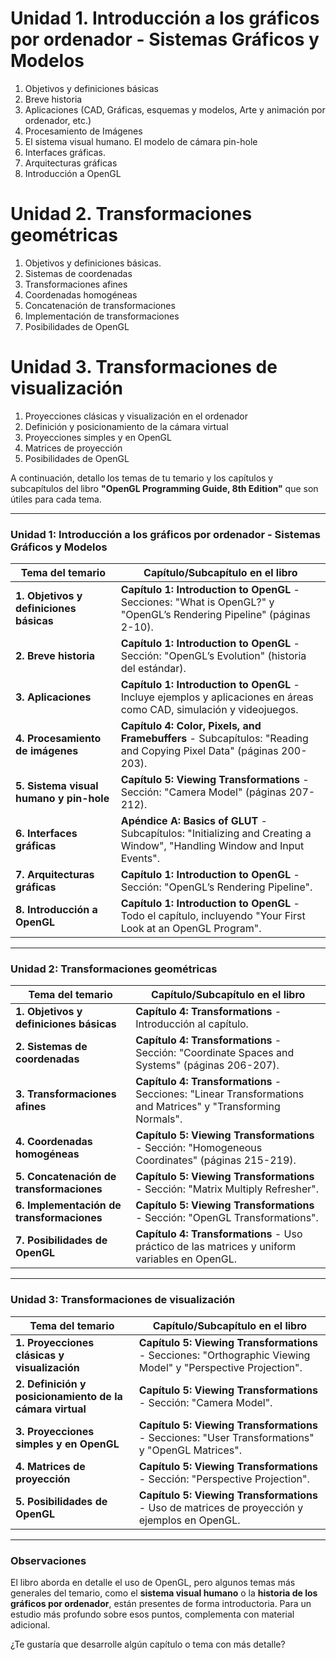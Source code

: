 # Unidad 1. Introducción a los gráficos por ordenador - Sistemas Gráficos y Modelos
1. Objetivos y definiciones básicas
2. Breve historia
3. Aplicaciones (CAD, Gráficas, esquemas y modelos, Arte y animación por ordenador, etc.)
4. Procesamiento de Imágenes
5. El sistema visual humano. El modelo de cámara pin-hole
6. Interfaces gráficas.
7. Arquitecturas gráficas
8. Introducción a OpenGL

# Unidad 2. Transformaciones geométricas
1. Objetivos y definiciones básicas.
2. Sistemas de coordenadas
3. Transformaciones afines
4. Coordenadas homogéneas
5. Concatenación de transformaciones
6. Implementación de transformaciones
7. Posibilidades de OpenGL

# Unidad 3. Transformaciones de visualización
1. Proyecciones clásicas y visualización en el ordenador
2. Definición y posicionamiento de la cámara virtual
3. Proyecciones simples y en OpenGL
4. Matrices de proyección
5. Posibilidades de OpenGL




A continuación, detallo los temas de tu temario y los capítulos y subcapítulos del libro **"OpenGL Programming Guide, 8th Edition"** que son útiles para cada tema.

---

### **Unidad 1: Introducción a los gráficos por ordenador - Sistemas Gráficos y Modelos**

|**Tema del temario**|**Capítulo/Subcapítulo en el libro**|
|---|---|
|**1. Objetivos y definiciones básicas**|**Capítulo 1: Introduction to OpenGL** - Secciones: "What is OpenGL?" y "OpenGL’s Rendering Pipeline" (páginas 2-10).|
|**2. Breve historia**|**Capítulo 1: Introduction to OpenGL** - Sección: "OpenGL’s Evolution" (historia del estándar).|
|**3. Aplicaciones**|**Capítulo 1: Introduction to OpenGL** - Incluye ejemplos y aplicaciones en áreas como CAD, simulación y videojuegos.|
|**4. Procesamiento de imágenes**|**Capítulo 4: Color, Pixels, and Framebuffers** - Subcapítulos: "Reading and Copying Pixel Data" (páginas 200-203).|
|**5. Sistema visual humano y pin-hole**|**Capítulo 5: Viewing Transformations** - Sección: "Camera Model" (páginas 207-212).|
|**6. Interfaces gráficas**|**Apéndice A: Basics of GLUT** - Subcapítulos: "Initializing and Creating a Window", "Handling Window and Input Events".|
|**7. Arquitecturas gráficas**|**Capítulo 1: Introduction to OpenGL** - Sección: "OpenGL’s Rendering Pipeline".|
|**8. Introducción a OpenGL**|**Capítulo 1: Introduction to OpenGL** - Todo el capítulo, incluyendo "Your First Look at an OpenGL Program".|

---

### **Unidad 2: Transformaciones geométricas**

|**Tema del temario**|**Capítulo/Subcapítulo en el libro**|
|---|---|
|**1. Objetivos y definiciones básicas**|**Capítulo 4: Transformations** - Introducción al capítulo.|
|**2. Sistemas de coordenadas**|**Capítulo 4: Transformations** - Sección: "Coordinate Spaces and Systems" (páginas 206-207).|
|**3. Transformaciones afines**|**Capítulo 4: Transformations** - Secciones: "Linear Transformations and Matrices" y "Transforming Normals".|
|**4. Coordenadas homogéneas**|**Capítulo 5: Viewing Transformations** - Sección: "Homogeneous Coordinates" (páginas 215-219).|
|**5. Concatenación de transformaciones**|**Capítulo 5: Viewing Transformations** - Sección: "Matrix Multiply Refresher".|
|**6. Implementación de transformaciones**|**Capítulo 5: Viewing Transformations** - Sección: "OpenGL Transformations".|
|**7. Posibilidades de OpenGL**|**Capítulo 4: Transformations** - Uso práctico de las matrices y uniform variables en OpenGL.|

---

### **Unidad 3: Transformaciones de visualización**

|**Tema del temario**|**Capítulo/Subcapítulo en el libro**|
|---|---|
|**1. Proyecciones clásicas y visualización**|**Capítulo 5: Viewing Transformations** - Secciones: "Orthographic Viewing Model" y "Perspective Projection".|
|**2. Definición y posicionamiento de la cámara virtual**|**Capítulo 5: Viewing Transformations** - Sección: "Camera Model".|
|**3. Proyecciones simples y en OpenGL**|**Capítulo 5: Viewing Transformations** - Secciones: "User Transformations" y "OpenGL Matrices".|
|**4. Matrices de proyección**|**Capítulo 5: Viewing Transformations** - Sección: "Perspective Projection".|
|**5. Posibilidades de OpenGL**|**Capítulo 5: Viewing Transformations** - Uso de matrices de proyección y ejemplos en OpenGL.|

---

### Observaciones

El libro aborda en detalle el uso de OpenGL, pero algunos temas más generales del temario, como el **sistema visual humano** o la **historia de los gráficos por ordenador**, están presentes de forma introductoria. Para un estudio más profundo sobre esos puntos, complementa con material adicional.

¿Te gustaría que desarrolle algún capítulo o tema con más detalle?
